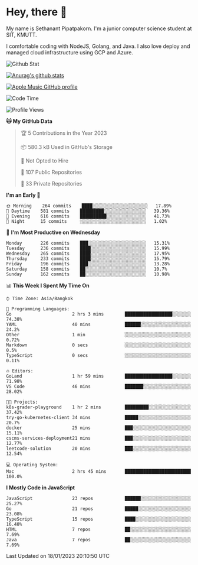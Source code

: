 # Hey, there 🙌
My name is Sethanant Pipatpakorn. I'm a junior computer science student at SIT, KMUTT.

I comfortable coding with NodeJS, Golang, and Java. I also love deploy and managed cloud infrastructure using GCP and Azure.

![Github Stat](https://github-profile-summary-cards.vercel.app/api/cards/profile-details?username=thetkpark&theme=dracula)

[![Anurag's github stats](https://github-readme-stats.vercel.app/api?username=thetkpark&count_private=true&show_icons=true&theme=tokyonight)](https://github.com/anuraghazra/github-readme-stats)

[![Apple Music GitHub profile](https://apple-music-github-profile.rayriffy.com/theme/light.svg?uid=000347.6120fcbefcb74cd59d65c108cc315787.1333)](https://github.com/rayriffy/apple-music-github-profile)

<!--START_SECTION:waka-->
![Code Time](http://img.shields.io/badge/Code%20Time-959%20hrs%2050%20mins-blue)

![Profile Views](http://img.shields.io/badge/Profile%20Views-0-blue)

**🐱 My GitHub Data** 

> 🏆 5 Contributions in the Year 2023
 > 
> 📦 580.3 kB Used in GitHub's Storage 
 > 
> 🚫 Not Opted to Hire
 > 
> 📜 107 Public Repositories 
 > 
> 🔑 33 Private Repositories  
 > 
**I'm an Early 🐤** 

```text
🌞 Morning    264 commits    ████░░░░░░░░░░░░░░░░░░░░░   17.89% 
🌆 Daytime    581 commits    █████████░░░░░░░░░░░░░░░░   39.36% 
🌃 Evening    616 commits    ██████████░░░░░░░░░░░░░░░   41.73% 
🌙 Night      15 commits     ░░░░░░░░░░░░░░░░░░░░░░░░░   1.02%

```
📅 **I'm Most Productive on Wednesday** 

```text
Monday       226 commits    ███░░░░░░░░░░░░░░░░░░░░░░   15.31% 
Tuesday      236 commits    ████░░░░░░░░░░░░░░░░░░░░░   15.99% 
Wednesday    265 commits    ████░░░░░░░░░░░░░░░░░░░░░   17.95% 
Thursday     233 commits    ████░░░░░░░░░░░░░░░░░░░░░   15.79% 
Friday       196 commits    ███░░░░░░░░░░░░░░░░░░░░░░   13.28% 
Saturday     158 commits    ██░░░░░░░░░░░░░░░░░░░░░░░   10.7% 
Sunday       162 commits    ██░░░░░░░░░░░░░░░░░░░░░░░   10.98%

```


📊 **This Week I Spent My Time On** 

```text
⌚︎ Time Zone: Asia/Bangkok

💬 Programming Languages: 
Go                       2 hrs 3 mins        ██████████████████░░░░░░░   74.38% 
YAML                     40 mins             ██████░░░░░░░░░░░░░░░░░░░   24.2% 
Other                    1 min               ░░░░░░░░░░░░░░░░░░░░░░░░░   0.72% 
Markdown                 0 secs              ░░░░░░░░░░░░░░░░░░░░░░░░░   0.5% 
TypeScript               0 secs              ░░░░░░░░░░░░░░░░░░░░░░░░░   0.11%

🔥 Editors: 
GoLand                   1 hr 59 mins        ██████████████████░░░░░░░   71.98% 
VS Code                  46 mins             ███████░░░░░░░░░░░░░░░░░░   28.02%

🐱‍💻 Projects: 
k8s-grader-playground    1 hr 2 mins         █████████░░░░░░░░░░░░░░░░   37.42% 
try-go-kubernetes-client 34 mins             █████░░░░░░░░░░░░░░░░░░░░   20.7% 
docker                   25 mins             ███░░░░░░░░░░░░░░░░░░░░░░   15.11% 
cscms-services-deployment21 mins             ███░░░░░░░░░░░░░░░░░░░░░░   12.77% 
leetcode-solution        20 mins             ███░░░░░░░░░░░░░░░░░░░░░░   12.54%

💻 Operating System: 
Mac                      2 hrs 45 mins       █████████████████████████   100.0%

```

**I Mostly Code in JavaScript** 

```text
JavaScript               23 repos            ██████░░░░░░░░░░░░░░░░░░░   25.27% 
Go                       21 repos            █████░░░░░░░░░░░░░░░░░░░░   23.08% 
TypeScript               15 repos            ████░░░░░░░░░░░░░░░░░░░░░   16.48% 
HTML                     7 repos             ██░░░░░░░░░░░░░░░░░░░░░░░   7.69% 
Java                     7 repos             ██░░░░░░░░░░░░░░░░░░░░░░░   7.69%

```



 Last Updated on 18/01/2023 20:10:50 UTC
<!--END_SECTION:waka-->
